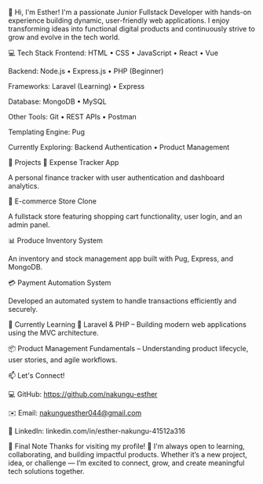 👋 Hi, I'm Esther!
I'm a passionate Junior Fullstack Developer with hands-on experience building dynamic, user-friendly web applications. I enjoy transforming ideas into functional digital products and continuously strive to grow and evolve in the tech world.

💻 Tech Stack
Frontend:
HTML • CSS • JavaScript • React • Vue

Backend:
Node.js • Express.js • PHP (Beginner)

Frameworks:
Laravel (Learning) • Express

Database:
MongoDB • MySQL

Other Tools:
Git • REST APIs • Postman

Templating Engine:
Pug

Currently Exploring:
Backend Authentication • Product Management

🚀 Projects
🧾 Expense Tracker App

A personal finance tracker with user authentication and dashboard analytics.

🛒 E-commerce Store Clone

A fullstack store featuring shopping cart functionality, user login, and an admin panel.

📊 Produce Inventory System

An inventory and stock management app built with Pug, Express, and MongoDB.

💳 Payment Automation System

Developed an automated system to handle transactions efficiently and securely.

🎯 Currently Learning
🧱 Laravel & PHP – Building modern web applications using the MVC architecture.

📦 Product Management Fundamentals – Understanding product lifecycle, user stories, and agile workflows.

📫 Let's Connect!

💻 GitHub: https://github.com/nakungu-esther

✉️ Email: nakunguesther044@gmail.com

🔗 LinkedIn: linkedin.com/in/esther-nakungu-41512a316


💬 Final Note
Thanks for visiting my profile! 💖
I'm always open to learning, collaborating, and building impactful products.
Whether it’s a new project, idea, or challenge — I’m excited to connect, grow, and create meaningful tech solutions together.
